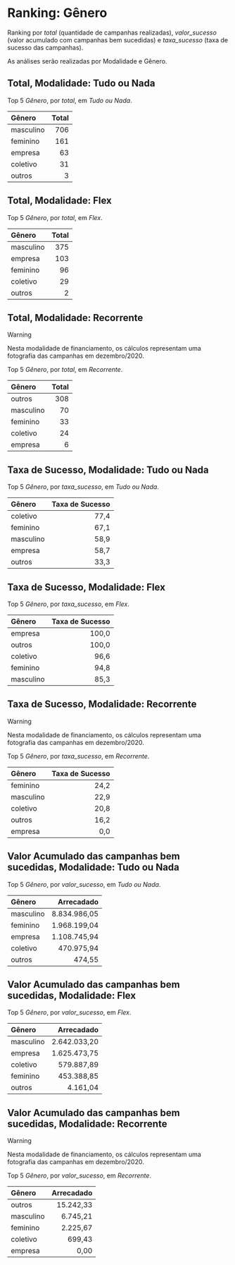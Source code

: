 # Ranking: Gênero

Ranking por _total_ (quantidade de campanhas realizadas), _valor_sucesso_
(valor acumulado com campanhas bem sucedidas) e _taxa_sucesso_ (taxa de sucesso
das campanhas).

As análises serão realizadas por Modalidade e Gênero.


## Total, Modalidade: Tudo ou Nada

Top 5 _Gênero_, por _total_, em _Tudo ou Nada_.

| Gênero    |   Total |
|:----------|--------:|
| masculino |     706 |
| feminino  |     161 |
| empresa   |      63 |
| coletivo  |      31 |
| outros    |       3 |

## Total, Modalidade: Flex

Top 5 _Gênero_, por _total_, em _Flex_.

| Gênero    |   Total |
|:----------|--------:|
| masculino |     375 |
| empresa   |     103 |
| feminino  |      96 |
| coletivo  |      29 |
| outros    |       2 |

## Total, Modalidade: Recorrente

> [!WARNING] 
> Nesta modalidade de financiamento, os cálculos representam
> uma fotografia das campanhas em dezembro/2020.

Top 5 _Gênero_, por _total_, em _Recorrente_.

| Gênero    |   Total |
|:----------|--------:|
| outros    |     308 |
| masculino |      70 |
| feminino  |      33 |
| coletivo  |      24 |
| empresa   |       6 |

## Taxa de Sucesso, Modalidade: Tudo ou Nada

Top 5 _Gênero_, por _taxa_sucesso_, em _Tudo ou Nada_.

| Gênero    |   Taxa de Sucesso |
|:----------|------------------:|
| coletivo  |              77,4 |
| feminino  |              67,1 |
| masculino |              58,9 |
| empresa   |              58,7 |
| outros    |              33,3 |

## Taxa de Sucesso, Modalidade: Flex

Top 5 _Gênero_, por _taxa_sucesso_, em _Flex_.

| Gênero    |   Taxa de Sucesso |
|:----------|------------------:|
| empresa   |             100,0 |
| outros    |             100,0 |
| coletivo  |              96,6 |
| feminino  |              94,8 |
| masculino |              85,3 |

## Taxa de Sucesso, Modalidade: Recorrente

> [!WARNING] 
> Nesta modalidade de financiamento, os cálculos representam
> uma fotografia das campanhas em dezembro/2020.

Top 5 _Gênero_, por _taxa_sucesso_, em _Recorrente_.

| Gênero    |   Taxa de Sucesso |
|:----------|------------------:|
| feminino  |              24,2 |
| masculino |              22,9 |
| coletivo  |              20,8 |
| outros    |              16,2 |
| empresa   |               0,0 |

## Valor Acumulado das campanhas bem sucedidas, Modalidade: Tudo ou Nada

Top 5 _Gênero_, por _valor_sucesso_, em _Tudo ou Nada_.

| Gênero    |   Arrecadado |
|:----------|-------------:|
| masculino |   8.834.986,05 |
| feminino  |   1.968.199,04 |
| empresa   |   1.108.745,94 |
| coletivo  |    470.975,94 |
| outros    |       474,55 |

## Valor Acumulado das campanhas bem sucedidas, Modalidade: Flex

Top 5 _Gênero_, por _valor_sucesso_, em _Flex_.

| Gênero    |   Arrecadado |
|:----------|-------------:|
| masculino |   2.642.033,20 |
| empresa   |   1.625.473,75 |
| coletivo  |    579.887,89 |
| feminino  |    453.388,85 |
| outros    |      4.161,04 |

## Valor Acumulado das campanhas bem sucedidas, Modalidade: Recorrente

> [!WARNING] 
> Nesta modalidade de financiamento, os cálculos representam
> uma fotografia das campanhas em dezembro/2020.

Top 5 _Gênero_, por _valor_sucesso_, em _Recorrente_.

| Gênero    |   Arrecadado |
|:----------|-------------:|
| outros    |     15.242,33 |
| masculino |      6.745,21 |
| feminino  |      2.225,67 |
| coletivo  |       699,43 |
| empresa   |         0,00 |

